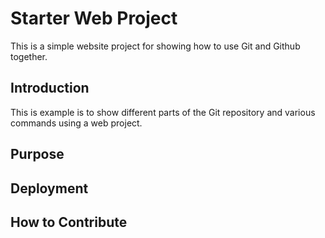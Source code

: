 # Starter Web Project

This is a simple website project for showing how to use Git and Github together.

## Introduction

This is example is to show different parts of the Git repository and 
various commands using a web project.

## Purpose

## Deployment

## How to Contribute